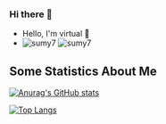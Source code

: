 ### Hi there 👋

- Hello, I'm virtual 👋
- ![sumy7](https://komarev.com/ghpvc/?username=sang-Mu) ![sumy7](https://visitor-badge.glitch.me/badge?page_id=sang-Mu.profile)


## Some Statistics About Me
<!--
**sang-Mu/sang-Mu** is a ✨ _special_ ✨ repository because its `README.md` (this file) appears on your GitHub profile.

Here are some ideas to get you started:

- 🔭 I’m currently working on ...
- 🌱 I’m currently learning ...
- 👯 I’m looking to collaborate on ...
- 🤔 I’m looking for help with ...
- 💬 Ask me about ...
- 📫 How to reach me: ...
- 😄 Pronouns: ...
- ⚡ Fun fact: ...
 -->

[![Anurag's GitHub stats](https://github-readme-stats.vercel.app/api?username=sang-Mu&hide=prs&count_private=true&show_icons=true&theme=tokyonight)](https://github.com/sang-Mu/github-readme-stats) 

[![Top Langs](https://github-readme-stats.vercel.app/api/top-langs/?username=sang-Mu&layout=compact)](https://github.com/sang-Mu/github-readme-stats)
